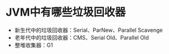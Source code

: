 # JVM中有哪些垃圾回收器
- 新生代中的垃圾回收器：Serial、ParNew、Parallel Scavenge
- 老年代中的垃圾回收器：CMS、Serial Old、Parallel Old
- 整堆收集器：G1